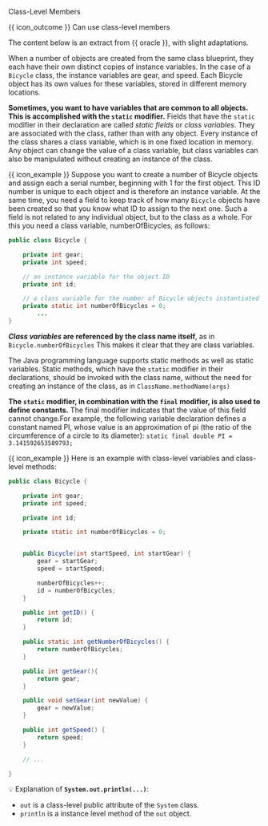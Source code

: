<span id="title">Class-Level Members</span>

<span id="prereqs"></span>

<span id="outcomes">{{ icon_outcome }} Can use class-level members</span>

<div id="body">

The content below is an extract from {{ oracle }}, with slight adaptations.

<div class="indented">

When a number of objects are created from the same class blueprint, they each have their own distinct copies of instance variables. In the case of a `Bicycle` class, the instance variables are gear, and speed. Each Bicycle object has its own values for these variables, stored in different memory locations.

**Sometimes, you want to have variables that are common to all objects. This is accomplished with the `static` modifier.** Fields that have the `static` modifier in their declaration are called _static fields_ or _class variables_. They are associated with the class, rather than with any object. Every instance of the class shares a class variable, which is in one fixed location in memory. Any object can change the value of a class variable, but class variables can also be manipulated without creating an instance of the class.

<box>

{{ icon_example }} Suppose you want to create a number of Bicycle objects and assign each a serial number, beginning with 1 for the first object. This ID number is unique to each object and is therefore an instance variable. At the same time, you need a field to keep track of how many `Bicycle` objects have been created so that you know what ID to assign to the next one. Such a field is not related to any individual object, but to the class as a whole. For this you need a class variable, numberOfBicycles, as follows:

```java
public class Bicycle {

    private int gear;
    private int speed;

    // an instance variable for the object ID
    private int id;

    // a class variable for the number of Bicycle objects instantiated
    private static int numberOfBicycles = 0;
        ...
}
```
</box>


**_Class variables_ are referenced by the class name itself**, as in `Bicycle.numberOfBicycles` This makes it clear that they are class variables.

The Java programming language supports static methods as well as static variables. Static methods, which have the `static` modifier in their declarations, should be invoked with the class name, without the need for creating an instance of the class, as in `ClassName.methodName(args)`

**The `static` modifier, in combination with the `final` modifier, is also used to define constants.** The final modifier indicates that the value of this field cannot change.For example, the following variable declaration defines a constant named PI, whose value is an approximation of pi (the ratio of the circumference of a circle to its diameter):
`static final double PI = 3.141592653589793;`

<box>

{{ icon_example }} Here is an example with class-level variables and class-level methods:

```java
public class Bicycle {

    private int gear;
    private int speed;

    private int id;

    private static int numberOfBicycles = 0;


    public Bicycle(int startSpeed, int startGear) {
        gear = startGear;
        speed = startSpeed;

        numberOfBicycles++;
        id = numberOfBicycles;
    }

    public int getID() {
        return id;
    }

    public static int getNumberOfBicycles() {
        return numberOfBicycles;
    }

    public int getGear(){
        return gear;
    }

    public void setGear(int newValue) {
        gear = newValue;
    }

    public int getSpeed() {
        return speed;
    }

    // ...

}
```
</box>

</div>

<tip-box>

:bulb: Explanation of **`System.out.println(...)`**:

* `out` is a class-level public attribute of the `System` class.
* `println` is a instance level method of the `out` object.

</tip-box>



</div>

<div id="extras">
  <include src="exercisesPanel.md" boilerplate />
</div>